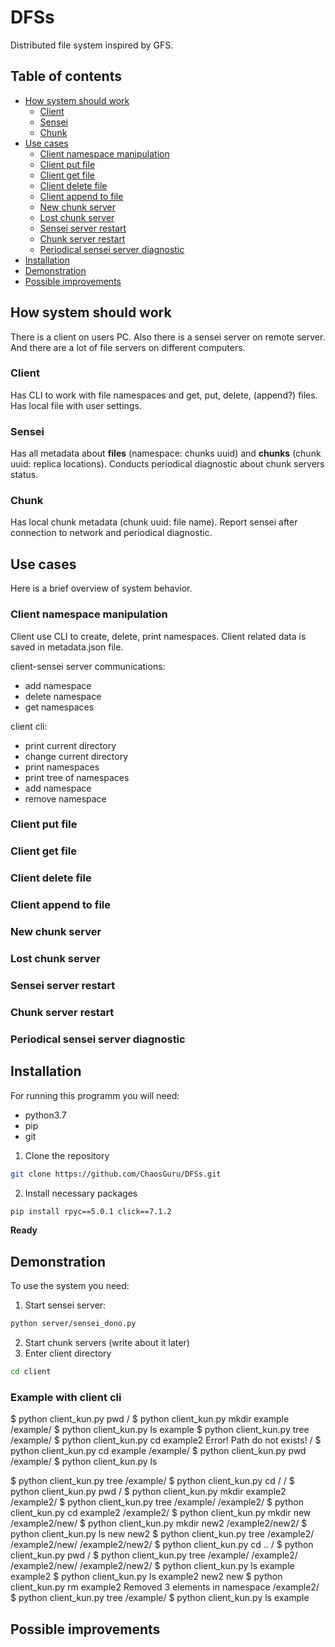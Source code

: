 # DFSs
Distributed file system inspired by GFS.

## Table of contents
- [How system should work](#how-system-should-work)
    - [Client](#client)
    - [Sensei](#sensei)
    - [Chunk](#chunk)
- [Use cases](#use-cases)
    - [Client namespace manipulation](#client-namespace-manipulation)
    - [Client put file](#client-put-file)
    - [Client get file](#client-get-file)
    - [Client delete file](#client-delete-file)
    - [Client append to file](#client-append-to-file)
    - [New chunk server](#new-chunk-server)
    - [Lost chunk server](#lost-chunk-server)
    - [Sensei server restart](#sensei-server-restart)
    - [Chunk server restart](#chunk-server-restart)
    - [Periodical sensei server diagnostic](#periodical-sensei-server-diagnostic)
- [Installation](#installation)
- [Demonstration](#demonstration)
- [Possible improvements](#possible-improvements)


## How system should work
There is a client on users PC.
Also there is a sensei server on remote server.
And there are a lot of file servers on different computers.

### Client
Has CLI to work with file namespaces and get, put, delete, (append?) files.
Has local file with user settings.

### Sensei
Has all metadata about **files** (namespace: chunks uuid) and **chunks** (chunk uuid: replica locations).
Conducts periodical diagnostic about chunk servers status.

### Chunk
Has local chunk metadata (chunk uuid: file name).
Report sensei after connection to network and periodical diagnostic.

## Use cases
Here is a brief overview of system behavior.

### Client namespace manipulation
Client use CLI to create, delete, print namespaces.
Client related data is saved in metadata.json file.

client-sensei server communications:
- add namespace
- delete namespace
- get namespaces

client cli:
- print current directory
- change current directory
- print namespaces
- print tree of namespaces
- add namespace
- remove namespace

### Client put file

### Client get file

### Client delete file

### Client append to file

### New chunk server

### Lost chunk server

### Sensei server restart

### Chunk server restart

### Periodical sensei server diagnostic


## Installation
For running this programm you will need:
- python3.7
- pip
- git

1. Clone the repository
```bash
git clone https://github.com/ChaosGuru/DFSs.git
```
2. Install necessary packages
```bash
pip install rpyc==5.0.1 click==7.1.2
```

**Ready**


## Demonstration

To use the system you need:
1. Start sensei server:
```bash
python server/sensei_dono.py 
```
2. Start chunk servers (write about it later)
3. Enter client directory
```bash
cd client
```

### Example with client cli
$ python client_kun.py pwd
/
$ python client_kun.py mkdir example
/example/
$ python client_kun.py ls
example
$ python client_kun.py tree
/example/
$ python client_kun.py cd example2
Error! Path do not exists!
/
$ python client_kun.py cd example
/example/
$ python client_kun.py pwd
/example/
$ python client_kun.py ls

$ python client_kun.py tree
/example/
$ python client_kun.py cd /
/
$ python client_kun.py pwd
/
$ python client_kun.py mkdir example2
/example2/
$ python client_kun.py tree
/example/
/example2/
$ python client_kun.py cd example2
/example2/
$ python client_kun.py mkdir new
/example2/new/
$ python client_kun.py mkdir new2
/example2/new2/
$ python client_kun.py ls
 new new2
$ python client_kun.py tree
/example2/
/example2/new/
/example2/new2/
$ python client_kun.py cd ..
/
$ python client_kun.py pwd
/
$ python client_kun.py tree
/example/
/example2/
/example2/new/
/example2/new2/
$ python client_kun.py ls
example example2
$ python client_kun.py ls example2
 new2 new
$ python client_kun.py rm example2
Removed 3 elements in namespace /example2/
$ python client_kun.py tree
/example/
$ python client_kun.py ls
example


## Possible improvements